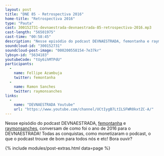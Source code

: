 ```yaml
---
layout: post
title: "DNE 85 - Retrospectiva 2016"
home-title: "Retrospectiva 2016"
type: "Pauta"
cast: 300152731-devnaestrada-devnaestrada-85-retrospectiva-2016.mp3
cast-length: "56501975"
cast-time: "00:58:45"
description: "Nesse episódio do podcast DEVNAESTRADA, femontanha e raymonsanches, conversam de como foi o ano de 2016 para o DEVNAESTRADA! Todas as conquistas, como monetizaram o podcast, o que o podcast trouxe de bom para todos nós! Bora ouvir?"
soundcloud-id: "300152731"
soundcloud-post-image: "000200558154-7e37kr"
lybsyn-id: "5634183"
youtubeCode: "tUy6ihMTPdU"
participants:
  -
    name: Fellipe Azambuja
    twitter: femontanha
  -
    name: Ramon Sanches
    twitter: raymonsanches
links:
  -
    name: "DEVNAESTRADA Youtube"
    url: "https://www.youtube.com/channel/UCtIygB7LtILSFWR0kxtZC-A/"
---
```


Nesse episódio do podcast DEVNAESTRADA, [femontanha](https://twitter.com/femontanha) e [raymonsanches](https://twitter.com/raymonsanches), conversam de como foi o ano de 2016 para o DEVNAESTRADA! Todas as conquistas, como monetizaram o podcast, o que o podcast trouxe de bom para todos nós e etc! Bora ouvir?

{% include modules/post-extras.html data=page %}

